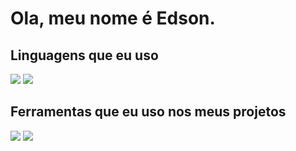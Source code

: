 
# Ola, meu nome é Edson.

## Linguagens que eu uso

<div> 
<img src="https://img.shields.io/badge/PHP-777BB4?style=for-the-badge&logo=php&logoColor=white">
<img src="https://img.shields.io/badge/PHP-777BB4?style=for-the-badge&logo=php&logoColor=white](https://img.shields.io/badge/JavaScript-F7DF1E?style=for-the-badge&logo=javascript&logoColor=black">
<div/>

## Ferramentas que eu uso nos meus projetos
<div>
<img src="https://img.shields.io/badge/Visual%20Studio%20Code-0078d7.svg?style=for-the-badge&logo=visual-studio-code&logoColor=white">
<img src="https://img.shields.io/badge/GIT-E44C30?style=for-the-badge&logo=git&logoColor=white">
<div/>
